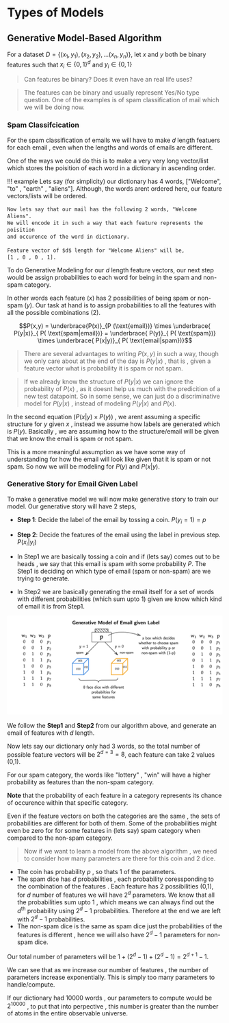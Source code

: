 # Types of Models 

## Generative Model-Based Algorithm
For a dataset $D= \{ (x_1,y_1), (x_2,y_2), ... (x_n,y_n) \}$,
let $x$ and $y$ both be binary features such that $x_i \in \{ 0,1 \}^d$
and $y_i \in \{ 0,1 \}$

> Can features be binary? Does it even have an real life uses?

> The features can be binary and usually represent Yes/No type 
question. One of the examples is of spam classification of mail 
which we will be doing now.

### Spam Classifcication
For the spam classification of emails we will have to make $d$ 
length featuers for each email , even when the lengths and words 
of emails are different.

One of the ways we could do this is to make a very very long 
vector/list which stores the poisition of each word in a 
dictionary in ascending order.

!!! example 
    Lets say (for simplicity) our dictionary has 4 words,
    ["Welcome", "to" , "earth" , "aliens"]. Although, the 
    words arent ordered here, our feature vectors/lists will be 
    ordered.

    Now lets say that our mail has the following 2 words, "Welcome Aliens".
    We will encode it in such a way that each feature represents the poisition 
    and occurence of the word in dictionary.

    Feature vector of $d$ length for "Welcome Aliens" will be,
    [1 , 0 , 0 , 1].

To do Generative Modeling for our $d$ length feature vectors,
our next step would be assign probabilities to each word for 
being in the spam and non-spam category.

In other words each feature ($x$) has 2 possibilities of being 
spam or non-spam ($y$). Our task at hand is to assign probabilities
to all the features with all the possible combinations (2).

$$P(x,y) = \underbrace{P(x)}_{P (\text{email})} \times \underbrace{ P(y|x)}_{ P( \text{spam|email})}
= \underbrace{ P(y)}_{ P( \text{spam})} \times \underbrace{ P(x|y)}_{ P( \text{email|spam})}$$

> There are several advantages to writing $P(x,y)$ in such a way,
though we only care about at the end of the day is $P(y|x)$ , that is , given a feature vector 
what is probability it is spam or not spam.

> If we already know the structure of $P(y|x)$ we can ignore the probability of $P(x)$ , 
as it doesnt help us much with the predicition of a new test datapoint.
So in some sense, we can just do a discriminative model for $P(y|x)$ , instead of 
modeling $P(y|x)$ and $P(x)$.

In the second equation ($P(x|y) \times P(y)$) , we arent assuming a specific 
structure for $y$ given $x$ , instead we assume how labels are generated which 
is $P(y)$. Basically , we are assuming how to the structure/email will be given 
that we know the email is spam or not spam.

This is a more meaningful assumption as we have some way of understanding
for how the email will look like given that it is spam or not spam.
So now we will be modeling for $P(y)$ and $P(x|y)$.

### Generative Story for Email Given Label
To make a generative model we will now make generative story 
to train our model. Our generative story will have 2 steps,

- **Step 1**: Decide the label of the email by tossing a coin. $P(y_i = 1) = p$
- **Step 2**: Decide the features of the email using the label in previous step. 
$P(x_i | y_i)$

- In Step1 we are basically tossing a coin and if (lets say) comes out to be 
heads , we say that this email is spam with some probability $P$. The Step1 
is deciding on which type of email (spam or non-spam) are we trying to generate.

- In Step2 we are basically generating the email itself for a set of words with 
different probabilities (which sum upto 1) given we know which kind of email it is
from Step1.

![](img/generative_model.png)

We follow the **Step1** and **Step2** from our algorithm above,
and generate an email of features with $d$ length.

Now lets say our dictionary only had $3$ words, so the total
number of possible feature vectors will be $2^{d=3} = 8$, each 
feature can take 2 values (0,1).

For our spam category, the words like "lottery" , "win" will have
a higher probability as features than the non-spam category.

**Note** that the probability of each feature in a category represents 
its chance of occurence within that specific category.

Even if the feature vectors  on both the categories are the same , 
the sets of probabilities are different for both of them. Some of 
the probabilities might even be zero for for some features in (lets say)
spam category when compared to the non-spam category.

> Now if we want to learn a model from the above algorithm , 
we need to consider how many parameters are there for this coin 
and 2 dice.

- The coin has probability $p$ , so thats 1 of the parameters.
- The spam dice has $d$ probabilities , each probability coressponding 
to the combination of the features . Each feature has 2 possibilities (0,1),
for $d$ number of features we will have $2^d$ parameters. 
We know that all the probabilities sum upto 1 , 
which means we can always find out the $d^{\text{th}}$ probability 
using $2^d-1$ probabilities. Therefore at the end we are left with 
$2^d -1$ probabilities.
- The non-spam dice is the same as spam dice just the probabilities of the 
features is different , hence we will also have $2^d-1$ parameters for non-spam 
dice.

Our total number of parameters will be $1 + (2^d -1) + (2^d -1) = 2^{d+1} - 1$.

We can see that as we increase our number of features , the number of parameters 
increase exponentially. This is simply too many parameters to handle/compute.

If our dictionary had 10000 words , our parameters to compute would be 
$2^10000$ , to put that into perpective , this number is greater than the 
number of atoms in the entire observable universe.



